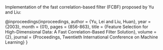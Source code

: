 Implementation of the fast correlation-based filter (FCBF) proposed by Yu and Liu:

@inproceedings{inproceedings,
author = {Yu, Lei and Liu, Huan},
year = {2003},
month = {01},
pages = {856-863},
title = {Feature Selection for High-Dimensional Data: A Fast Correlation-Based Filter Solution},
volume = {2},
journal = {Proceedings, Twentieth International Conference on Machine Learning}
}
